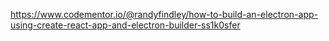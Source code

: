 https://www.codementor.io/@randyfindley/how-to-build-an-electron-app-using-create-react-app-and-electron-builder-ss1k0sfer